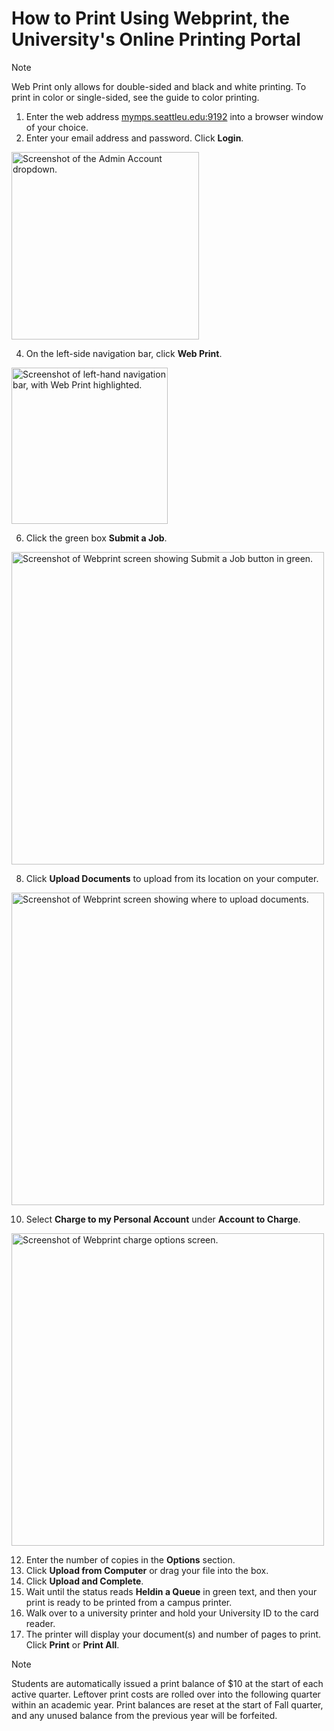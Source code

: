 # How to Print Using Webprint, the University's Online Printing Portal #


>[!NOTE]
> Web Print only allows for double-sided and black and white printing. To print in color or single-sided, see the guide to color printing.

1. Enter the web address <a href="https://mymps.seattleu.edu:9192">mymps.seattleu.edu:9192</a> into a browser window of your choice.
2. Enter your email address and password. Click **Login**.
   
<img src="/../main/Assets/Images/Webprint_Login_page.png" width="300" alt="Screenshot of the Admin Account dropdown.">
   
4. On the left-side navigation bar, click **Web Print**.
   
<img src="/../main/Assets/Images/webprint_left_nav.png" width="250" alt="Screenshot of left-hand navigation bar, with Web Print highlighted.">
   
6. Click the green box **Submit a Job**.
   
<img src="/../main/Assets/Images/Webprint_submit_job.png" width="500" alt="Screenshot of Webprint screen showing Submit a Job button in green.">

8. Click **Upload Documents** to upload from its location on your computer.

<img src="/../main/Assets/Images/Webprint_upload.png" width="500" alt="Screenshot of Webprint screen showing where to upload documents.">

10. Select **Charge to my Personal Account** under **Account to Charge**.

<img src="/../main/Assets/Images/Webprint_charge.png" width="500" alt="Screenshot of Webprint charge options screen.">

12. Enter the number of copies in the **Options** section.
13. Click **Upload from Computer** or drag your file into the box.
14. Click **Upload and Complete**.
15. Wait until the status reads **Heldin a Queue** in green text, and then your print is ready to be printed from a campus printer.
16. Walk over to a university printer and hold your University ID to the card reader.
17. The printer will display your document(s) and number of pages to print. Click **Print** or **Print All**.

> [!NOTE]
> Students are automatically issued a print balance of $10 at the start of each active quarter. Leftover print costs are rolled over into the following quarter within an academic year. Print balances are reset at the start of Fall quarter, and any unused balance from the previous year will be forfeited.
